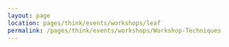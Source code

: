 ```yaml
---
layout: page
location: pages/think/events/workshops/leaf
permalink: /pages/think/events/workshops/Workshop-Techniques
---
```

